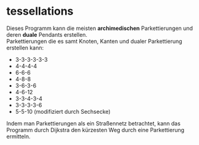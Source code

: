 # tessellations
Dieses Programm kann die meisten <b>archimedischen</b> Parkettierungen und deren <b>duale</b> Pendants erstellen.<br/>
Parkettierungen die es samt Knoten, Kanten und dualer Parkettierung erstellen kann:<br/>
<ul>
<li>3-3-3-3-3-3
<li>4-4-4-4
<li>6-6-6
<li>4-8-8
<li>3-6-3-6
<li>4-6-12
<li>3-3-4-3-4
<li>3-3-3-3-6
<li>5-5-10 (modifiziert durch Sechsecke)
</ul>

Indem man Parkettierungen als ein Straßennetz betrachtet, kann das Programm durch Dijkstra den kürzesten Weg durch eine Parkettierung ermitteln.
